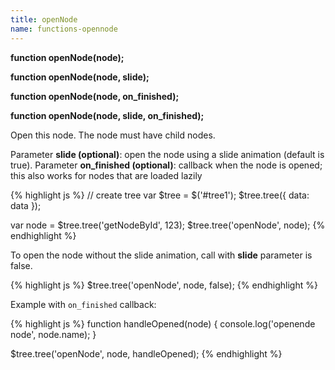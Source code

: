 ```yaml
---
title: openNode
name: functions-opennode
---
```


**function openNode(node);**

**function openNode(node, slide);**

**function openNode(node, on_finished);**

**function openNode(node, slide, on_finished);**

Open this node. The node must have child nodes.

Parameter **slide (optional)**: open the node using a slide animation (default is true).
Parameter **on_finished (optional)**: callback when the node is opened; this also works for nodes that are loaded lazily

{% highlight js %}
// create tree
var $tree = $('#tree1');
$tree.tree({
    data: data
});

var node = $tree.tree('getNodeById', 123);
$tree.tree('openNode', node);
{% endhighlight %}

To open the node without the slide animation, call with **slide** parameter is false.

{% highlight js %}
$tree.tree('openNode', node, false);
{% endhighlight %}

Example with `on_finished` callback:

{% highlight js %}
function handleOpened(node) {
    console.log('openende node', node.name);
}

$tree.tree('openNode', node, handleOpened);
{% endhighlight %}
